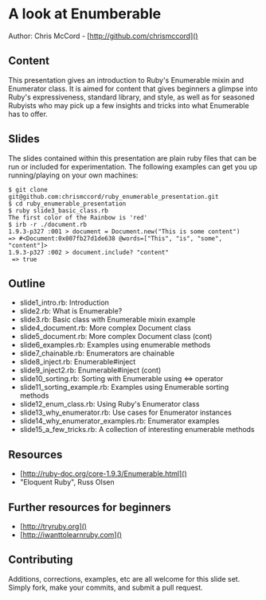# A look at Enumberable

Author: Chris McCord - [http://github.com/chrismccord]()

## Content
  
  This presentation gives an introduction to Ruby's Enumerable mixin and 
  Enumerator class. It is aimed for content that gives beginners a glimpse into 
  Ruby's expressiveness, standard library, and style, as well as for seasoned 
  Rubyists who may pick up a few insights and tricks into what Enumerable 
  has to offer.

## Slides

The slides contained within this presentation are plain ruby files that can be 
run or included for experimentation. The following examples can get you up 
running/playing on your own machines:

    $ git clone git@github.com:chrismccord/ruby_enumerable_presentation.git
    $ cd ruby_enumerable_presentation
    $ ruby slide3_basic_class.rb
    The first color of the Rainbow is 'red'
    $ irb -r ./document.rb
    1.9.3-p327 :001 > document = Document.new("This is some content")
    => #<Document:0x007fb27d1de638 @words=["This", "is", "some", "content"]> 
    1.9.3-p327 :002 > document.include? "content"
     => true 


## Outline

  - slide1_intro.rb: Introduction
  - slide2.rb: What is Enumerable?
  - slide3.rb: Basic class with Enumerable mixin example
  - slide4_document.rb: More complex Document class
  - slide5_document.rb: More complex Document class (cont)
  - slide6_examples.rb: Examples using enumerable methods
  - slide7_chainable.rb: Enumerators are chainable
  - slide8_inject.rb: Enumerable#inject
  - slide9_inject2.rb: Enumerable#inject (cont)
  - slide10_sorting.rb: Sorting with Enumerable using <=> operator
  - slide11_sorting_example.rb: Examples using Enumerable sorting methods
  - slide12_enum_class.rb: Using Ruby's Enumerator class
  - slide13_why_enumerator.rb: Use cases for Enumerator instances
  - slide14_why_enumerator_examples.rb: Enumerator examples
  - slide15_a_few_tricks.rb: A collection of interesting enumerable methods

## Resources
  - [http://ruby-doc.org/core-1.9.3/Enumerable.html]()
  - "Eloquent Ruby", Russ Olsen


## Further resources for beginners
  - [http://tryruby.org]()
  - [http://iwanttolearnruby.com]()

## Contributing

  Additions, corrections, examples, etc are all welcome for this slide set.
  Simply fork, make your commits, and submit a pull request.